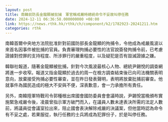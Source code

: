 ```yaml
---
layout: post
title: 南韓前防長金龍顯被批捕　軍官稱戒嚴時總統命令不妥故叫停任務
date: 2024-12-11 06:36:58.000000000 +08:00
link: https://news.rthk.hk/rthk/ch/component/k2/1782923-20241211.htm
categories: rthk
---
```


南韓首爾中央地方法院批准針對前國防部長金龍顯的拘捕令，令他成為戒嚴風波以來首名因事件被批捕的官員。負責審理拘捕必要性的法官說簽發拘捕令前，已考慮證據對控罪的支持程度、所涉罪行的嚴重程度，以及疑犯是否有毀滅證據之嫌。

韓聯社報道，隨著金龍顯被批捕，針對今次風波最核心人物、總統尹錫悅的調查網將進一步收窄。報道又指金龍顯於過去的周一在檢方調查結束後已向司法機關表明意向，放棄接受拘捕必要性審查，並在昨日發表聲明，表明將放棄批捕前審查。他就事件為國民造成的極大不安與不便，深表歉意，會一力承擔所有責任。

另外，南韓陸軍特戰司令郭種根出席國會國防委員會會議時說，尹錫悅當晚頒布實施緊急戒嚴令後，凌晨曾指示軍方破門而入，在議員人數未達表決所需的法定人數前，將議員從會議室拉出來，阻止國會表決解除戒嚴的決議案，但他當時認為命令有不妥之處，若果服從，執行任務的士兵將成為犯罪份子，於是叫停任務。

